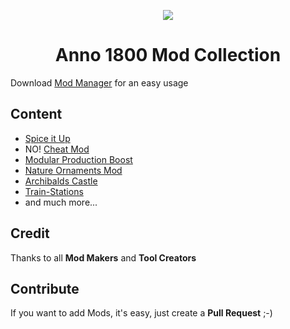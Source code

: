 <p align="center">
    <img src="https://github.com/anno-mods.png">
</p>
<h1 align="center">Anno 1800 Mod Collection</h1>

Download [Mod Manager](https://www.nexusmods.com/anno1800/mods/35?tab=files&file_id=161) for an easy usage

## Content

* [Spice it Up](https://www.nexusmods.com/anno1800/mods/5)
* NO! [Cheat Mod](https://www.nexusmods.com/anno1800/mods/4)
* [Modular Production Boost](https://www.nexusmods.com/anno1800/mods/6)
* [Nature Ornaments Mod](https://www.nexusmods.com/anno1800/mods/7)
* [Archibalds Castle](https://www.nexusmods.com/anno1800/mods/9)
* [Train-Stations](https://www.nexusmods.com/anno1800/mods/8)
* and much more...

## Credit

Thanks to all **Mod Makers** and **Tool Creators**

## Contribute

If you want to add Mods, it's easy, just create a **Pull Request** ;-)
